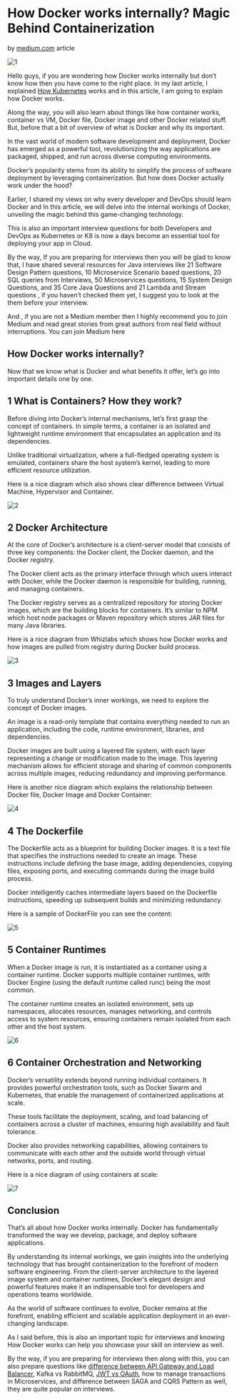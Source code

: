 # How Docker works internally? Magic Behind Containerization

by [medium.com](https://medium.com/javarevisited/how-docker-works-internally-magic-behind-containerization-65ea5aa0a4ff) article

![1](/img/1.webp)

Hello guys, if you are wondering how Docker works internally but don’t know how then you have come to the right place. In my last article, I explained [How Kubernetes](https://medium.com/javarevisited/how-does-kubernetes-work-internally-702b5d16c6ef) works and in this article, I am going to explain how Docker works.

Along the way, you will also learn about things like how container works, container vs VM, Docker file, Docker image and other Docker related stuff. But, before that a bit of overview of what is Docker and why its important.

In the vast world of modern software development and deployment, Docker has emerged as a powerful tool, revolutionizing the way applications are packaged, shipped, and run across diverse computing environments.

Docker’s popularity stems from its ability to simplify the process of software deployment by leveraging containerization. But how does Docker actually work under the hood?

Earlier, I shared my views on why every developer and DevOps should learn Docker and In this article, we will delve into the internal workings of Docker, unveiling the magic behind this game-changing technology.

This is also an important interview questions for both Developers and DevOps as Kubernetes or K8 is now a days become an essential tool for deploying your app in Cloud.

By the way, If you are preparing for interviews then you will be glad to know that, I have shared several resources for Java interviews like 21 Software Design Pattern questions, 10 Microservice Scenario based questions, 20 SQL queries from Interviews, 50 Microservices questions, 15 System Design Questions, and 35 Core Java Questions and 21 Lambda and Stream questions , if you haven’t checked them yet, I suggest you to look at the them before your interview.

And , if you are not a Medium member then I highly recommend you to join Medium and read great stories from great authors from real field without interruptions. You can join Medium here

## How Docker works internally?

Now that we know what is Docker and what benefits it offer, let’s go into important details one by one.

## 1 What is Containers? How they work?

Before diving into Docker’s internal mechanisms, let’s first grasp the concept of containers. In simple terms, a container is an isolated and lightweight runtime environment that encapsulates an application and its dependencies.

Unlike traditional virtualization, where a full-fledged operating system is emulated, containers share the host system’s kernel, leading to more efficient resource utilization.

Here is a nice diagram which also shows clear difference between Virtual Machine, Hypervisor and Container.

![2](/img/2.webp)

## 2 Docker Architecture

At the core of Docker’s architecture is a client-server model that consists of three key components: the Docker client, the Docker daemon, and the Docker registry.

The Docker client acts as the primary interface through which users interact with Docker, while the Docker daemon is responsible for building, running, and managing containers.

The Docker registry serves as a centralized repository for storing Docker images, which are the building blocks for containers. It’s similar to NPM which host node packages or Maven repository which stores JAR files for many Java libraries.

Here is a nice diagram from Whizlabs which shows how Docker works and how images are pulled from registry during Docker build process.

![3](/img/3.webp)

## 3 Images and Layers

To truly understand Docker’s inner workings, we need to explore the concept of Docker images.

An image is a read-only template that contains everything needed to run an application, including the code, runtime environment, libraries, and dependencies.

Docker images are built using a layered file system, with each layer representing a change or modification made to the image. This layering mechanism allows for efficient storage and sharing of common components across multiple images, reducing redundancy and improving performance.

Here is another nice diagram which explains the relationship between Docker file, Docker Image and Docker Container:

![4](/img/4.webp)

## 4 The Dockerfile

The Dockerfile acts as a blueprint for building Docker images. It is a text file that specifies the instructions needed to create an image. These instructions include defining the base image, adding dependencies, copying files, exposing ports, and executing commands during the image build process.

Docker intelligently caches intermediate layers based on the Dockerfile instructions, speeding up subsequent builds and minimizing redundancy.

Here is a sample of DockerFile you can see the content:

![5](/img/5.webp)

## 5 Container Runtimes

When a Docker image is run, it is instantiated as a container using a container runtime. Docker supports multiple container runtimes, with Docker Engine (using the default runtime called runc) being the most common.

The container runtime creates an isolated environment, sets up namespaces, allocates resources, manages networking, and controls access to system resources, ensuring containers remain isolated from each other and the host system.

![6](/img/6.webp)

## 6 Container Orchestration and Networking

Docker’s versatility extends beyond running individual containers. It provides powerful orchestration tools, such as Docker Swarm and Kubernetes, that enable the management of containerized applications at scale.

These tools facilitate the deployment, scaling, and load balancing of containers across a cluster of machines, ensuring high availability and fault tolerance.

Docker also provides networking capabilities, allowing containers to communicate with each other and the outside world through virtual networks, ports, and routing.

Here is a nice diagram of using containers at scale:

![7](/img/7.webp)

## Conclusion

That’s all about how Docker works internally. Docker has fundamentally transformed the way we develop, package, and deploy software applications.

By understanding its internal workings, we gain insights into the underlying technology that has brought containerization to the forefront of modern software engineering. From the client-server architecture to the layered image system and container runtimes, Docker’s elegant design and powerful features make it an indispensable tool for developers and operations teams worldwide.

As the world of software continues to evolve, Docker remains at the forefront, enabling efficient and scalable application deployment in an ever-changing landscape.

As I said before, this is also an important topic for interviews and knowing How Docker works can help you showcase your skill on interview as well.

By the way, if you are preparing for interviews then along with this, you can also prepare questions like [difference between API Gateway and Load Balancer](https://medium.com/javarevisited/difference-between-api-gateway-and-load-balancer-in-microservices-8c8b552a024), Kafka vs RabbitMQ, [JWT vs OAuth](https://medium.com/javarevisited/difference-between-jwt-oauth-and-saml-for-authentication-and-authorization-in-web-apps-75b412754127), how to manage transactions in Microservices, and difference between SAGA and CQRS Pattern as well, they are quite popular on interviews.
